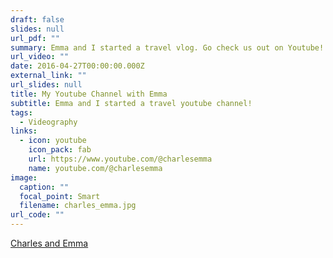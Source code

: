 ```yaml
---
draft: false
slides: null
url_pdf: ""
summary: Emma and I started a travel vlog. Go check us out on Youtube!
url_video: ""
date: 2016-04-27T00:00:00.000Z
external_link: ""
url_slides: null
title: My Youtube Channel with Emma
subtitle: Emma and I started a travel youtube channel!
tags:
  - Videography
links:
  - icon: youtube
    icon_pack: fab
    url: https://www.youtube.com/@charlesemma
    name: youtube.com/@charlesemma
image:
  caption: ""
  focal_point: Smart
  filename: charles_emma.jpg
url_code: ""
---
```


[﻿Charles and Emma](https://www.youtube.com/@charlesemma)
